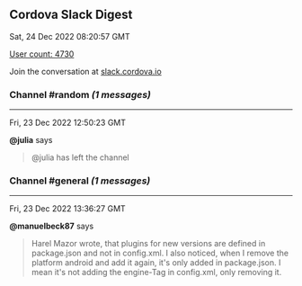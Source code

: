 ## Cordova Slack Digest
Sat, 24 Dec 2022 08:20:57 GMT

[User count: 4730](https://cordova.slack.com/)


Join the conversation at [slack.cordova.io](http://slack.cordova.io/)

### __Channel #random__ _(1 messages)_
---

Fri, 23 Dec 2022 12:50:23 GMT

__@julia__ says 
> @julia has left the channel
> 

### __Channel #general__ _(1 messages)_
---

Fri, 23 Dec 2022 13:36:27 GMT

__@manuelbeck87__ says 
> Harel Mazor wrote, that plugins for new versions are defined in package.json and not in config.xml. I also noticed, when I remove the platform android and add it again, it's only added in package.json. I mean it's not adding the engine-Tag in config.xml, only removing it.
> 
